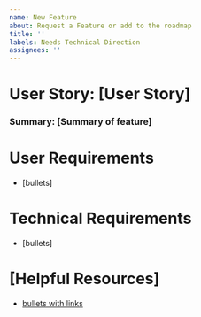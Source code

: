 ```yaml
---
name: New Feature
about: Request a Feature or add to the roadmap
title: ''
labels: Needs Technical Direction
assignees: ''
---
```


# User Story: [User Story]

### Summary: [Summary of feature]

# User Requirements
- [bullets]


# Technical Requirements
- [bullets]

# [Helpful Resources]
- [bullets with links](http://example.com)
